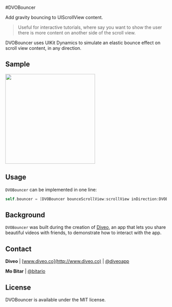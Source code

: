 #DVOBouncer

Add gravity bouncing to UIScrollView content.

> Useful for interactive tutorials, where say you want to show the user there is more content on another side of the scroll view.

DVOBouncer uses UIKit Dynamics to simulate an elastic bounce effect on scroll view content, in any direction.

Sample
-------

<img src="./Demo/bounce.gif" align="middle" width="280" />

Usage
-------

`DVOBouncer` can be implemented in one line:

```objective-c
self.bouncer = [DVOBouncer bounceScrollView:scrollView inDirection:DVOBounceDirectionBottom];
```

Background
-------
`DVOBouncer` was built during the creation of [Diveo](http://appstore.com/diveo), an app that lets you share beautiful videos with friends, to demonstrate how to interact with the app.

Contact
-------
**Diveo** | [www.diveo.co](http://www.diveo.co) | [@diveoapp](https://twitter.com/diveoapp)

**Mo Bitar** | [@bitario](https://twitter.com/bitario)

License
-------
DVOBouncer is available under the MIT license.


